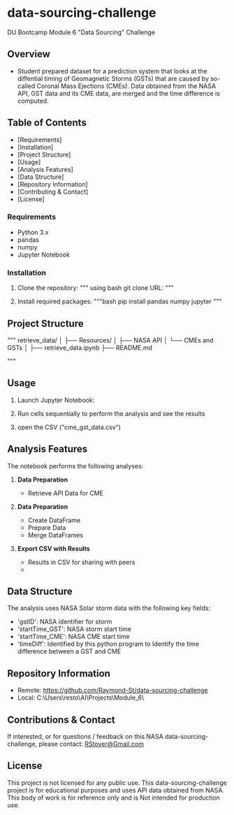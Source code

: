# data-sourcing-challenge
DU Bootcamp Module 6 "Data Sourcing" Challenge

## Overview
- Student prepared dataset for a prediction system that looks at the diffential timing of Geomagnetic Storms (GSTs) that are caused by so-called Coronal Mass Ejections (CMEs).   Data obtained from the NASA API, GST data and its CME data, are merged and the time difference is computed.
  
## Table of Contents
- [Requirements]
- [Installation]
- [Project Structure]
- [Usage]
- [Analysis Features]
- [Data Structure]
- [Repository Information]
- [Contributing & Contact]
- [License]

### Requirements
- Python 3.x
- pandas
- numpy
- Jupyter Notebook

### Installation
1. Clone the repository:
"""
using bash
git clone URL: 
"""

2. Install required packages:
"""bash
pip install pandas numpy jupyter
"""

## Project Structure
"""
retrieve_data/
│
├── Resources/
│   ├── NASA API
│   └── CMEs and GSTs
│
├── retrieve_data.ipynb
├── README.md

"""

## Usage
1. Launch Jupyter Notebook:

2. Run cells sequentially to perform the analysis and see the results

3. open the CSV ("cme_gst_data.csv")

## Analysis Features
The notebook performs the following analyses:

1. **Data Preparation**
   - Retrieve API Data for CME

2. **Data Preparation**
   - Create DataFrame
   - Prepare Data
   - Merge DataFrames

3. **Export CSV with Results**
   - Results in CSV for sharing with peers
   - 

## Data Structure
The analysis uses NASA Solar storm data with the following key fields:
- 'gstID': NASA identifier for storm
- 'startTime_GST': NASA storm start time
- 'startTime_CME': NASA CME start time
- 'timeDiff': Identified by this python program to Identify the time difference between a GST and CME


## Repository Information
- Remote: https://github.com/Raymond-St/data-sourcing-challenge
- Local: C:\Users\resto\AI\Projects\Module_6\

## Contributions & Contact
If interested, or for questions / feedback on this NASA data-sourcing-challenge, please contact: RStover@Gmail.com

## License
This project is not licensed for any public use. This data-sourcing-challenge project is for educational purposes and uses API data obtained from NASA. This body of work is for reference only and is Not intended for production use.
